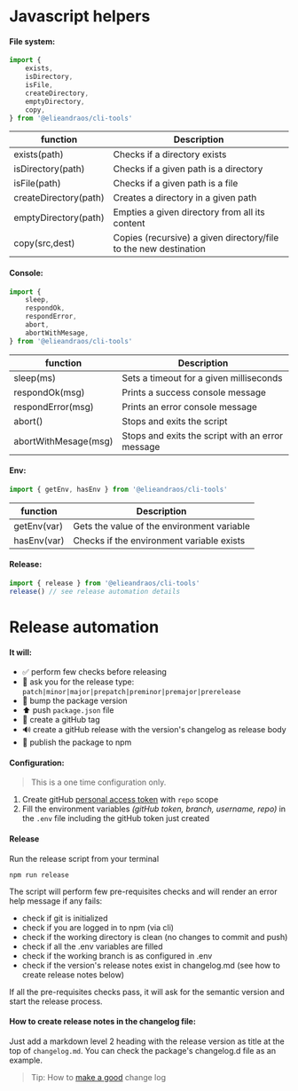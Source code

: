 # Javascript helpers

#### File system:

```javascript
import {
    exists,
    isDirectory,
    isFile,
    createDirectory,
    emptyDirectory,
    copy,
} from '@elieandraos/cli-tools'
```

| function              | Description                                                      |
| --------------------- | ---------------------------------------------------------------- |
| exists(path)          | Checks if a directory exists                                     |
| isDirectory(path)     | Checks if a given path is a directory                            |
| isFile(path)          | Checks if a given path is a file                                 |
| createDirectory(path) | Creates a directory in a given path                              |
| emptyDirectory(path)  | Empties a given directory from all its content                   |
| copy(src,dest)        | Copies (recursive) a given directory/file to the new destination |

#### Console:

```javascript
import {
    sleep,
    respondOk,
    respondError,
    abort,
    abortWithMesage,
} from '@elieandraos/cli-tools'
```

| function             | Description                                      |
| -------------------- | ------------------------------------------------ |
| sleep(ms)            | Sets a timeout for a given milliseconds          |
| respondOk(msg)       | Prints a success console message                 |
| respondError(msg)    | Prints an error console message                  |
| abort()              | Stops and exits the script                       |
| abortWithMesage(msg) | Stops and exits the script with an error message |

#### Env:

```javascript
import { getEnv, hasEnv } from '@elieandraos/cli-tools'
```

| function    | Description                                |
| ----------- | ------------------------------------------ |
| getEnv(var) | Gets the value of the environment variable |
| hasEnv(var) | Checks if the environment variable exists  |

#### Release:

```javascript
import { release } from '@elieandraos/cli-tools'
release() // see release automation details
```

# Release automation

#### It will:

-   :white_check_mark: perform few checks before releasing
-   :speech_balloon: ask you for the release type: `patch|minor|major|prepatch|preminor|premajor|prerelease`
-   :pushpin: bump the package version
-   :arrow_up: push `package.json` file
-   :bookmark: create a gitHub tag
-   :loud_sound: create a gitHub release with the version's changelog as release body
-   :rocket: publish the package to npm

#### Configuration:

> This is a one time configuration only.

1. Create gitHub [personal access token](https://docs.github.com/en/authentication/keeping-your-account-and-data-secure/creating-a-personal-access-token) with `repo` scope
2. Fill the environment variables _(gitHub token, branch, username, repo)_ in the `.env` file including the gitHub token just created

#### Release

Run the release script from your terminal

```shell
npm run release
```

The script will perform few pre-requisites checks and will render an error help message if any fails:

-   check if git is initialized
-   check if you are logged in to npm (via cli)
-   check if the working directory is clean (no changes to commit and push)
-   check if all the .env variables are filled
-   check if the working branch is as configured in .env
-   check if the version's release notes exist in changelog.md (see how to create release notes below)

If all the pre-requisites checks pass, it will ask for the semantic version and start the release process.

#### How to create release notes in the changelog file:

Just add a markdown level 2 heading with the release version as title at the top of `changelog.md`.
You can check the package's changelog.d file as an example.

> Tip: How to [make a good](https://keepachangelog.com/en/1.0.0/#how) change log
